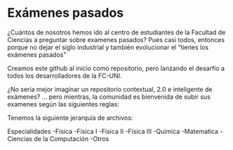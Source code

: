 Exámenes pasados
===============
¿Cuántos de nosotros hemos ido al centro de estudiantes de la Facultad de Ciencias a preguntar sobre examenes pasados? 
Pues casi todos, entonces porque no dejar el siglo industrial y también evolucionar el "tienes los exámenes pasados"

Creamos este github al inicio como repositorio, pero lanzando el desarfío a todos los desarrolladores de la FC-UNI. 

¿No sería mejor imaginar un repositorio contextual, 2.0 e inteligente de exámenes? ... pero mientras, la comunidad es bienvenida de subir sus examenes según las siguientes reglas: 

Tenemos la siguiente jerarquía de archivos: 

Especialidades
-Fisica
  -Física I
  -Física II
  -Física III
-Quimica
-Matematica
-Ciencias de la Computación
-Otros


